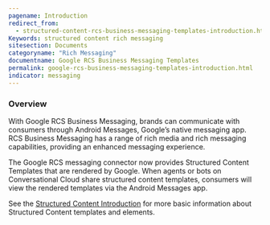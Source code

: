 ```yaml
---
pagename: Introduction
redirect_from:
  - structured-content-rcs-business-messaging-templates-introduction.html
Keywords: structured content rich messaging
sitesection: Documents
categoryname: "Rich Messaging"
documentname: Google RCS Business Messaging Templates
permalink: google-rcs-business-messaging-templates-introduction.html
indicator: messaging
---
```


### Overview

With Google RCS Business Messaging, brands can communicate with consumers through Android Messages, Google’s native messaging app. RCS Business Messaging has a range of rich media and rich messaging capabilities, providing an enhanced messaging experience.

The Google RCS messaging connector now provides Structured Content Templates that are rendered by Google. When agents or bots on Conversational Cloud share structured content templates, consumers will view the rendered templates via the Android Messages app.

See the [Structured Content Introduction](structured-content-introduction-to-structured-content.html) for more basic information about Structured Content templates and elements.